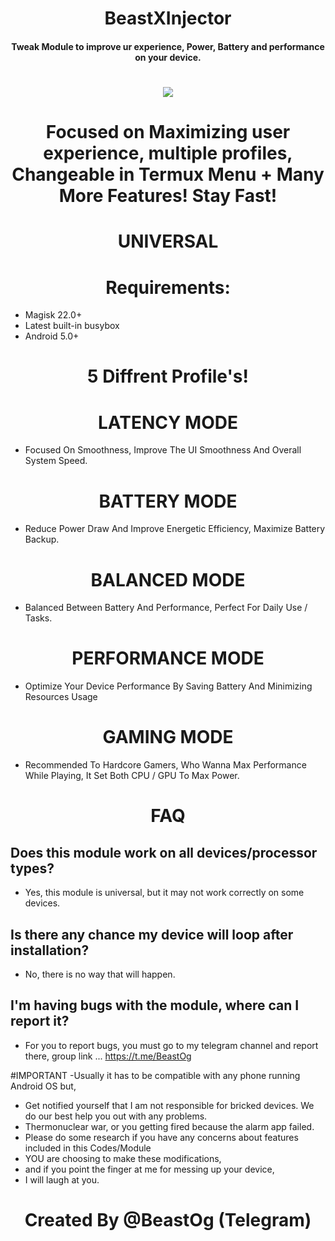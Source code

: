  <h1 align="center"><b> BeastXInjector </b></h1> 
 <h4 align="center">Tweak Module to improve ur experience, Power, Battery and performance on your device.</h4>

 <h1 align="center"><b><a href="https://t.me/beastxinjector"><img src="https://img.shields.io/badge/Join-Telegram%20Channel-red.svg?logo=Telegram"></a></b></h1>

<h1 align="center"><b>Focused on Maximizing user experience, multiple profiles, Changeable in Termux Menu + Many More Features! Stay Fast!</b></h1>

 <h1 align="center"><b> UNIVERSAL </b></h1> 

## <h1 align="center"><b>Requirements:</b></h1>
- Magisk 22.0+
- Latest built-in busybox
- Android 5.0+



# <h1 align="center"><b>5 Diffrent Profile's!</b></h1>
### <h1 align="center"><b>LATENCY MODE</b></h1>
- Focused On Smoothness, Improve The UI Smoothness And Overall System Speed.

### <h1 align="center"><b>BATTERY MODE</b></h1>
- Reduce Power Draw And Improve Energetic Efficiency, Maximize Battery Backup.

### <h1 align="center"><b>BALANCED MODE </b></h1>
- Balanced Between Battery And Performance, Perfect For Daily Use / Tasks.

### <h1 align="center"><b>PERFORMANCE MODE</b></h1>
- Optimize Your Device Performance By Saving Battery And Minimizing Resources Usage

### <h1 align="center"><b>GAMING MODE</b></h1>
- Recommended To Hardcore Gamers, Who Wanna Max Performance While Playing, It Set Both CPU / GPU To Max Power.


# <h1 align="center"><b>FAQ</b></h1>

## Does this module work on all devices/processor types? 
- Yes, this module is universal, but it may not work correctly on some devices.


## Is there any chance my device will loop after installation? 
- No, there is no way that will happen.


## I'm having bugs with the module, where can I report it? 
- For you to report bugs, you must go to my telegram channel and report there, group link ... https://t.me/BeastOg

#IMPORTANT
-Usually it has to be compatible with any phone running Android OS but,

- Get notified yourself that I am not responsible for bricked devices. We do our best help you out with any problems.
- Thermonuclear war, or you getting fired because the alarm app failed.
- Please do some research if you have any concerns about features included in this Codes/Module
- YOU are choosing to make these modifications,
- and if you point the finger at me for messing up your device,
- I will laugh at you.

<h1 align="center"><b>Created By @BeastOg (Telegram)</b></h1>
